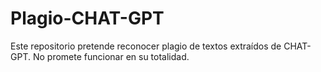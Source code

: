 # Plagio-CHAT-GPT
Este repositorio pretende reconocer plagio de textos extraídos de CHAT-GPT. No promete funcionar en su totalidad.
